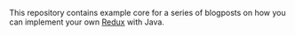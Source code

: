 This repository contains example core for a series of blogposts on how you
can implement your own [Redux](https://lestard.eu/2018/implement-your-own-redux-in-java/) with Java. 